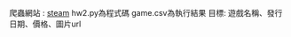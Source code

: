 爬蟲網站 : [steam](https://store.steampowered.com/search/?filter=topsellers)
hw2.py為程式碼
game.csv為執行結果
目標: 遊戲名稱、發行日期、價格、圖片url


